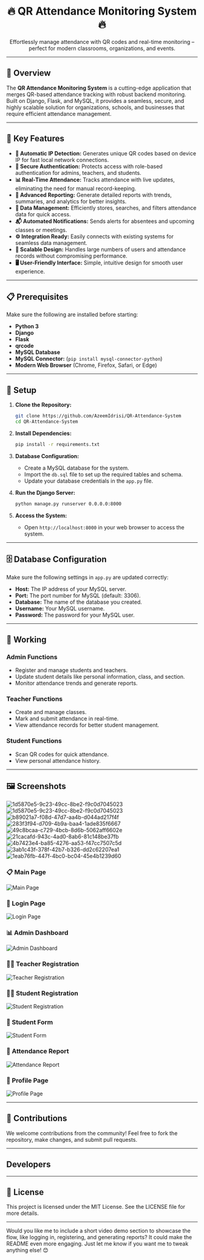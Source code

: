 <div align="center">  

# 🔥 QR Attendance Monitoring System 🔥

Effortlessly manage attendance with QR codes and real-time monitoring – perfect for modern classrooms, organizations, and events.

</div>  

---

## 🚀 Overview

The **QR Attendance Monitoring System** is a cutting-edge application that merges QR-based attendance tracking with robust backend monitoring. Built on Django, Flask, and MySQL, it provides a seamless, secure, and highly scalable solution for organizations, schools, and businesses that require efficient attendance management.

---

## 📝 Key Features

* **📱 Automatic IP Detection:** Generates unique QR codes based on device IP for fast local network connections.
* **🔐 Secure Authentication:** Protects access with role-based authentication for admins, teachers, and students.
* **📊 Real-Time Attendance:** Tracks attendance with live updates, eliminating the need for manual record-keeping.
* **📅 Advanced Reporting:** Generate detailed reports with trends, summaries, and analytics for better insights.
* **📂 Data Management:** Efficiently stores, searches, and filters attendance data for quick access.
* **📬 Automated Notifications:** Sends alerts for absentees and upcoming classes or meetings.
* **⚙️ Integration Ready:** Easily connects with existing systems for seamless data management.
* **🎯 Scalable Design:** Handles large numbers of users and attendance records without compromising performance.
* **🖥️ User-Friendly Interface:** Simple, intuitive design for smooth user experience.

---

## 📋 Prerequisites

Make sure the following are installed before starting:

* **Python 3**
* **Django**
* **Flask**
* **qrcode**
* **MySQL Database**
* **MySQL Connector:** (`pip install mysql-connector-python`)
* **Modern Web Browser** (Chrome, Firefox, Safari, or Edge)

---

## 🔧 Setup

1. **Clone the Repository:**

   ```bash
   git clone https://github.com/AzeemIdrisi/QR-Attendance-System
   cd QR-Attendance-System
   ```

2. **Install Dependencies:**

   ```bash
   pip install -r requirements.txt
   ```

3. **Database Configuration:**

   * Create a MySQL database for the system.
   * Import the `db.sql` file to set up the required tables and schema.
   * Update your database credentials in the `app.py` file.

4. **Run the Django Server:**

   ```bash
   python manage.py runserver 0.0.0.0:8000
   ```

5. **Access the System:**

   * Open `http://localhost:8000` in your web browser to access the system.

---

## 🗄️ Database Configuration

Make sure the following settings in `app.py` are updated correctly:

* **Host:** The IP address of your MySQL server.
* **Port:** The port number for MySQL (default: 3306).
* **Database:** The name of the database you created.
* **Username:** Your MySQL username.
* **Password:** The password for your MySQL user.

---

## 🎯 Working

### Admin Functions

* Register and manage students and teachers.
* Update student details like personal information, class, and section.
* Monitor attendance trends and generate reports.

### Teacher Functions

* Create and manage classes.
* Mark and submit attendance in real-time.
* View attendance records for better student management.

### Student Functions

* Scan QR codes for quick attendance.
* View personal attendance history.

---

## 🖼️ Screenshots
![1d5870e5-9c23-49cc-8be2-f9c0d7045023](https://github.com/user-attachments/assets/7f4f50fa-ec4a-48d9-820d-ec962784cd84)
![1d5870e5-9c23-49cc-8be2-f9c0d7045023](https://github.com/user-attachments/assets/2e68929d-dd66-4732-b114-88d2a8d64d53)
![b89021a7-f08d-47d7-aa4b-d044ad217f4f](https://github.com/user-attachments/assets/820d70a5-7d6d-4148-af46-9bed08352a60)
![283f3f94-d709-4b9a-baa4-1ade835f6667](https://github.com/user-attachments/assets/a7afc91e-1af9-440d-a034-f8642f97a654)
![49c8bcaa-c729-4bcb-8d6b-5062aff6602e](https://github.com/user-attachments/assets/177d145f-6e30-431c-9e8f-53e7406348f1)
![21cacafd-943c-4ad0-8ab6-81c148be37fb](https://github.com/user-attachments/assets/f5338048-d3e4-4537-9381-28c1d695304f)
![4b7423e4-ba85-4276-aa53-f47cc7507c5d](https://github.com/user-attachments/assets/792cfd7e-dfb9-4581-a37e-53e64f6df5df)
![3ab1c43f-378f-42b7-b326-dd2c62207ea1](https://github.com/user-attachments/assets/3313953c-fe6b-4baa-9176-809c5dae3764)
![1eab76fb-447f-4bc0-bc04-45e4b1239d60](https://github.com/user-attachments/assets/43a8625d-82ea-4a76-92a7-c2453f9980d6)


### 📋 Main Page

![Main Page](./49c8bcaa-c729-4bcb-8d6b-5062aff6602e.png)

### 🔑 Login Page

![Login Page](./1eab76fb-447f-4bc0-bc04-45e4b1239d60.png)

### 📊 Admin Dashboard

![Admin Dashboard](./1d5870e5-9c23-49cc-8be2-f9c0d7045023.png)

### 👨‍🏫 Teacher Registration

![Teacher Registration](./3ab1c43f-378f-42b7-b326-dd2c62207ea1.png)

### 👩‍🎓 Student Registration

![Student Registration](./b89021a7-f08d-47d7-aa4b-d044ad217f4f.png)

### 🔄 Student Form

![Student Form](./4b7423e4-ba85-4276-aa53-f47cc7507c5d.png)

### 📅 Attendance Report

![Attendance Report](./21cacafd-943c-4ad0-8ab6-81c148be37fb.png)

### 📝 Profile Page

![Profile Page](./283f3f94-d709-4b9a-baa4-1ade835f6667.png)

---

## 🤝 Contributions

We welcome contributions from the community! Feel free to fork the repository, make changes, and submit pull requests.

---

## Developers



---

## 📄 License

This project is licensed under the MIT License. See the LICENSE file for more details.

---

Would you like me to include a short video demo section to showcase the flow, like logging in, registering, and generating reports? It could make the README even more engaging. Just let me know if you want me to tweak anything else! 😊
